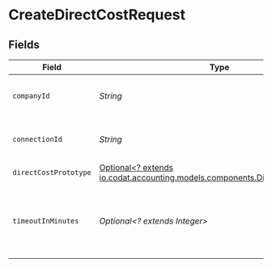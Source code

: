 # CreateDirectCostRequest


## Fields

| Field                                                                                                                           | Type                                                                                                                            | Required                                                                                                                        | Description                                                                                                                     | Example                                                                                                                         |
| ------------------------------------------------------------------------------------------------------------------------------- | ------------------------------------------------------------------------------------------------------------------------------- | ------------------------------------------------------------------------------------------------------------------------------- | ------------------------------------------------------------------------------------------------------------------------------- | ------------------------------------------------------------------------------------------------------------------------------- |
| `companyId`                                                                                                                     | *String*                                                                                                                        | :heavy_check_mark:                                                                                                              | Unique identifier for a company.                                                                                                | 8a210b68-6988-11ed-a1eb-0242ac120002                                                                                            |
| `connectionId`                                                                                                                  | *String*                                                                                                                        | :heavy_check_mark:                                                                                                              | Unique identifier for a connection.                                                                                             | 2e9d2c44-f675-40ba-8049-353bfcb5e171                                                                                            |
| `directCostPrototype`                                                                                                           | [Optional<? extends io.codat.accounting.models.components.DirectCostPrototype>](../../models/components/DirectCostPrototype.md) | :heavy_minus_sign:                                                                                                              | N/A                                                                                                                             |                                                                                                                                 |
| `timeoutInMinutes`                                                                                                              | *Optional<? extends Integer>*                                                                                                   | :heavy_minus_sign:                                                                                                              | Time limit for the push operation to complete before it is timed out.                                                           |                                                                                                                                 |